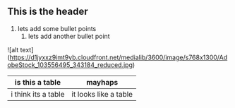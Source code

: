 ## This is the header

1. lets add some bullet points
   1. lets add another bullet point
  
![alt text] (https://d1jyxxz9imt9yb.cloudfront.net/medialib/3600/image/s768x1300/AdobeStock_103556495_343184_reduced.jpg)

|is this a table|mayhaps|
|---|---|
|i think its a table|it looks like a table|
